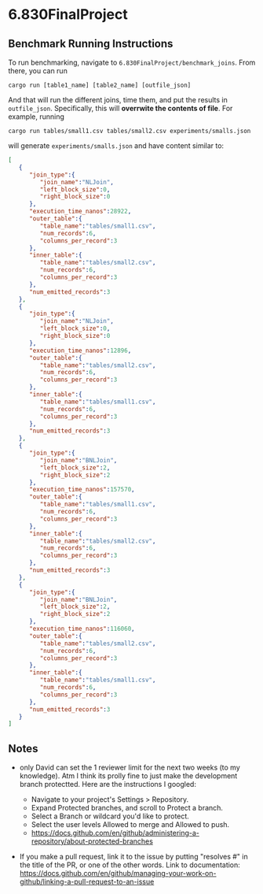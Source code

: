 # 6.830FinalProject

## Benchmark Running Instructions

To run benchmarking, navigate to `6.830FinalProject/benchmark_joins`. From there, you can run 

```cargo run [table1_name] [table2_name] [outfile_json]```

And that will run the different joins, time them, and put the results in `outfile_json`. Specifically, this will **overrwite the contents of file**. For example, running 

```cargo run tables/small1.csv tables/small2.csv experiments/smalls.json```

will generate `experiments/smalls.json` and have content similar to:
```JSON
[
   {
      "join_type":{
         "join_name":"NLJoin",
         "left_block_size":0,
         "right_block_size":0
      },
      "execution_time_nanos":28922,
      "outer_table":{
         "table_name":"tables/small1.csv",
         "num_records":6,
         "columns_per_record":3
      },
      "inner_table":{
         "table_name":"tables/small2.csv",
         "num_records":6,
         "columns_per_record":3
      },
      "num_emitted_records":3
   },
   {
      "join_type":{
         "join_name":"NLJoin",
         "left_block_size":0,
         "right_block_size":0
      },
      "execution_time_nanos":12896,
      "outer_table":{
         "table_name":"tables/small2.csv",
         "num_records":6,
         "columns_per_record":3
      },
      "inner_table":{
         "table_name":"tables/small1.csv",
         "num_records":6,
         "columns_per_record":3
      },
      "num_emitted_records":3
   },
   {
      "join_type":{
         "join_name":"BNLJoin",
         "left_block_size":2,
         "right_block_size":2
      },
      "execution_time_nanos":157570,
      "outer_table":{
         "table_name":"tables/small1.csv",
         "num_records":6,
         "columns_per_record":3
      },
      "inner_table":{
         "table_name":"tables/small2.csv",
         "num_records":6,
         "columns_per_record":3
      },
      "num_emitted_records":3
   },
   {
      "join_type":{
         "join_name":"BNLJoin",
         "left_block_size":2,
         "right_block_size":2
      },
      "execution_time_nanos":116060,
      "outer_table":{
         "table_name":"tables/small2.csv",
         "num_records":6,
         "columns_per_record":3
      },
      "inner_table":{
         "table_name":"tables/small1.csv",
         "num_records":6,
         "columns_per_record":3
      },
      "num_emitted_records":3
   }
]
```

## Notes

- only David can set the 1 reviewer limit for the next two weeks (to my knowledge). Atm I think its prolly fine to just make the development branch protectted. Here are the instructions I googled:
    - Navigate to your project's Settings > Repository.
    - Expand Protected branches, and scroll to Protect a branch.
    - Select a Branch or wildcard you'd like to protect.  
    - Select the user levels Allowed to merge and Allowed to push.
    - https://docs.github.com/en/github/administering-a-repository/about-protected-branches

- If you make a pull request, link it to the issue by putting "resolves #<issue number>" in the title of the PR, or one of the other words. Link to documentation: https://docs.github.com/en/github/managing-your-work-on-github/linking-a-pull-request-to-an-issue



